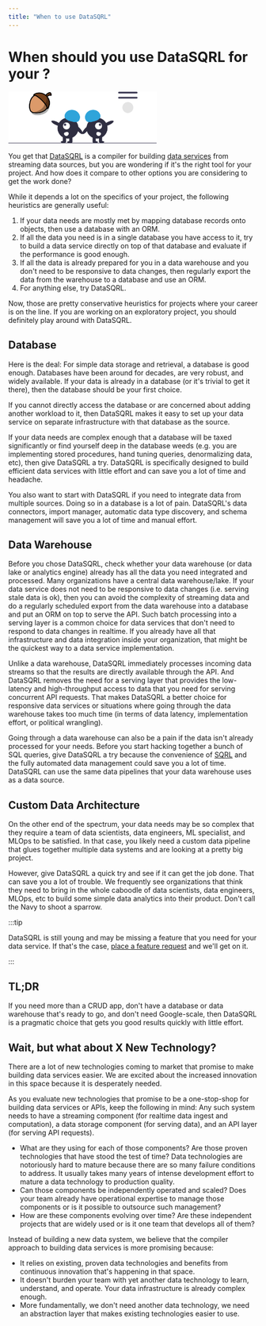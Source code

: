 ```yaml
---
title: "When to use DataSQRL"
---
```


# When should you use DataSQRL for your ?

<img src="/img/index/undraw_decide_sqrl.svg" alt="When to use DataSQRL >" width="300"/>

You get that [DataSQRL](../concepts/datasqrl) is a compiler for building [data services](/docs/reference/concepts/data-service.md) from streaming data sources, but you are wondering if it's the right tool for your project. And how does it compare to other options you are considering to get the work done?

While it depends a lot on the specifics of your project, the following heuristics are generally useful:

1. If your data needs are mostly met by mapping database records onto objects, then use a database with an ORM.
2. If all the data you need is in a single database you have access to it, try to build a data service directly on top of that database and evaluate if the performance is good enough.
3. If all the data is already prepared for you in a data warehouse and you don't need to be responsive to data changes, then regularly export the data from the warehouse to a database and use an ORM.
4. For anything else, try DataSQRL.

Now, those are pretty conservative heuristics for projects where your career is on the line. If you are working on an exploratory project, you should definitely play around with DataSQRL.

## Database

Here is the deal: For simple data storage and retrieval, a database is good enough. Databases have been around for decades, are very robust, and widely available. If your data is already in a database (or it's trivial to get it there), then the database should be your first choice.

If you cannot directly access the database or are concerned about adding another workload to it, then DataSQRL makes it easy to set up your data service on separate infrastructure with that database as the source.

If your data needs are complex enough that a database will be taxed significantly or find yourself deep in the database weeds (e.g. you are implementing stored procedures, hand tuning queries, denormalizing data, etc), then give DataSQRL a try. DataSQRL is specifically designed to build efficient data services with little effort and can save you a lot of time and headache.

You also want to start with DataSQRL if you need to integrate data from multiple sources. Doing so in a database is a lot of pain. DataSQRL's data connectors, import manager, automatic data type discovery, and schema management will save you a lot of time and manual effort.

## Data Warehouse

Before you chose DataSQRL, check whether your data warehouse (or data lake or analytics engine) already has all the data you need integrated and processed. Many organizations have a central data warehouse/lake. If your data service does not need to be responsive to data changes (i.e. serving stale data is ok), then you can avoid the complexity of streaming data and do a regularly scheduled export from the data warehouse into a database and put an ORM on top to serve the API. Such batch processing into a serving layer is a common choice for data services that don't need to respond to data changes in realtime. If you already have all that infrastructure and data integration inside your organization, that might be the quickest way to a data service implementation.

Unlike a data warehouse, DataSQRL immediately processes incoming data streams so that the results are directly available through the API. And DataSQRL removes the need for a serving layer that provides the low-latency and high-throughput access to data that you need for serving concurrent API requests. That makes DataSQRL a better choice for responsive data services or situations where going through the data warehouse takes too much time (in terms of data latency, implementation effort, or political wrangling).

Going through a data warehouse can also be a pain if the data isn't already processed for your needs. Before you start hacking together a bunch of SQL queries, give DataSQRL a try because the convenience of [SQRL](../concepts/sqrl) and the fully automated data management could save you a lot of time. DataSQRL can use the same data pipelines that your data warehouse uses as a data source.

## Custom Data Architecture

On the other end of the spectrum, your data needs may be so complex that they require a team of data scientists, data engineers, ML specialist, and MLOps to be satisfied. In that case, you likely need a custom data pipeline that glues together multiple data systems and are looking at a pretty big project. 

However, give DataSQRL a quick try and see if it can get the job done. That can save you a lot of trouble. We frequently see organizations that think they need to bring in the whole caboodle of data scientists, data engineers, MLOps, etc to build some simple data analytics into their product. Don't call the Navy to shoot a sparrow.

:::tip

DataSQRL is still young and may be missing a feature that you need for your data service. If that's the case, [place a feature request](/) and we'll get on it.

:::

## TL;DR

If you need more than a CRUD app, don't have a database or data warehouse that's ready to go, and don't need Google-scale, then DataSQRL is a pragmatic choice that gets you good results quickly with little effort.

## Wait, but what about X New Technology?

There are a lot of new technologies coming to market that promise to make building data services easier. We are excited about the increased innovation in this space because it is desperately needed.

As you evaluate new technologies that promise to be a one-stop-shop for building data services or APIs, keep the following in mind: Any such system needs to have a streaming component (for realtime data ingest and computation), a data storage component (for serving data), and an API layer (for serving API requests).

* What are they using for each of those components? Are those proven technologies that have stood the test of time? Data technologies are notoriously hard to mature because there are so many failure conditions to address. It usually takes many years of intense development effort to mature a data technology to production quality.
* Can those components be independently operated and scaled? Does your team already have operational expertise to manage those components or is it possible to outsource such management?
* How are these components evolving over time? Are these independent projects that are widely used or is it one team that develops all of them?

Instead of building a new data system, we believe that the compiler approach to building data services is more promising because:

* It relies on existing, proven data technologies and benefits from continuous innovation that's happening in that space.
* It doesn't burden your team with yet another data technology to learn, understand, and operate. Your data infrastructure is already complex enough.
* More fundamentally, we don't need another data technology, we need an abstraction layer that makes existing technologies easier to use.
